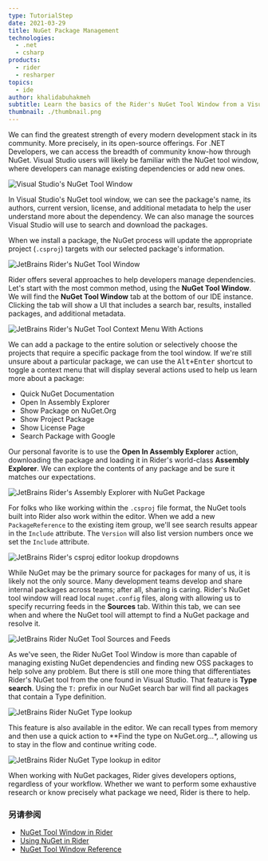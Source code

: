 ```yaml
---
type: TutorialStep
date: 2021-03-29
title: NuGet Package Management
technologies:
  - .net
  - csharp
products:
  - rider
  - resharper
topics:
  - ide
author: khalidabuhakmeh
subtitle: Learn the basics of the Rider's NuGet Tool Window from a Visual Studio + ReSharper user's perspective.
thumbnail: ./thumbnail.png
---
```


We can find the greatest strength of every modern development stack in its community. More precisely, in its open-source offerings. For .NET Developers, we can access the breadth of community know-how through NuGet. Visual Studio users will likely be familiar with the NuGet tool window, where developers can manage existing dependencies or add new ones.

![Visual Studio's NuGet Tool Window](./1-visual-studio-nuget-window.png)

In Visual Studio's NuGet tool window, we can see the package's name, its authors, current version, license, and additional metadata to help the user understand more about the dependency. We can also manage the sources Visual Studio will use to search and download the packages.

When we install a package, the NuGet process will update the appropriate project (`.csproj`) targets with our selected package's information.

![JetBrains Rider's NuGet Tool Window](./2-rider-nuget-tool-window.png)

Rider offers several approaches to help developers manage dependencies. Let's start with the most common method, using the **NuGet Tool Window**. We will find the **NuGet Tool Window** tab at the bottom of our IDE instance. Clicking the tab will show a UI that includes a search bar, results, installed packages, and additional metadata.

![JetBrains Rider's NuGet Tool Context Menu With Actions](./3-rider-nuget-tool-window-context-menu.png)

We can add a package to the entire solution or selectively choose the projects that require a specific package from the tool window. If we're still unsure about a particular package, we can use the <kbd>Alt+Enter</kbd> shortcut to toggle a context menu that will display several actions used to help us learn more about a package:

- Quick NuGet Documentation
- Open In Assembly Explorer
- Show Package on NuGet.Org
- Show Project Package
- Show License Page
- Search Package with Google

Our personal favorite is to use the **Open In Assembly Explorer** action, downloading the package and loading it in Rider's world-class **Assembly Explorer**. We can explore the contents of any package and be sure it matches our expectations.

![JetBrains Rider's Assembly Explorer with NuGet Package](./4-rider-assembly-explorer-nuget-package.png)

For folks who like working within the `.csproj` file format, the NuGet tools built into Rider also work within the editor. When we add a new `PackageReference` to the existing item group, we'll see search results appear in the `Include` attribute. The `Version` will also list version numbers once we set the `Include` attribute.

![JetBrains Rider's csproj editor lookup dropdowns](./5-csproj-rider-lookup-search.png)

While NuGet may be the primary source for packages for many of us, it is likely not the only source. Many development teams develop and share internal packages across teams; after all, sharing is caring. Rider's NuGet tool window will read local `nuget.config` files, along with allowing us to specify recurring feeds in the **Sources** tab. Within this tab, we can see when and where the NuGet tool will attempt to find a NuGet package and resolve it.

![JetBrains Rider NuGet Tool Sources and Feeds](./6-rider-nuget-feeds.png)

As we've seen, the Rider NuGet Tool Window is more than capable of managing existing NuGet dependencies and finding new OSS packages to help solve any problem. But there is still one more thing that differentiates Rider's NuGet tool from the one found in Visual Studio. That feature is **Type search**.  Using the `T:` prefix in our NuGet search bar will find all packages that contain a Type definition.

![JetBrains Rider NuGet Type lookup](./7-rider-type-lookup.png)

This feature is also available in the editor. We can recall types from memory and then use a quick action to **Find the type on NuGet.org...*, allowing us to stay in the flow and continue writing code.

![JetBrains Rider NuGet Type lookup in editor](./8-rider-type-lookup-editor.png)

When working with NuGet packages, Rider gives developers options, regardless of your workflow. Whether we want to perform some exhaustive research or know precisely what package we need, Rider is there to help.

### 另请参阅

- [NuGet Tool Window in Rider](https://jetbrains.com/dotnet/guide/tutorials/rider-essentials/nuget/)
- [Using NuGet in Rider](https://www.jetbrains.com/help/rider/Using_NuGet.html)
- [NuGet Tool Window Reference](https://www.jetbrains.com/help/rider/Reference_Windows_NuGet.html)
